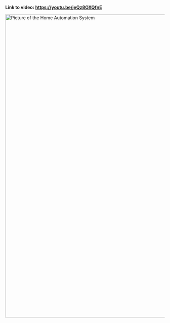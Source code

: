 **Link to video: https://youtu.be/jeQz8OXQfnE**

<img width="960" alt="Picture of the Home Automation System" src="https://github.com/omar-mokht/Home-Automation/assets/111816253/e079bbf7-35b5-4c64-a8d6-40ba8713b52d">



